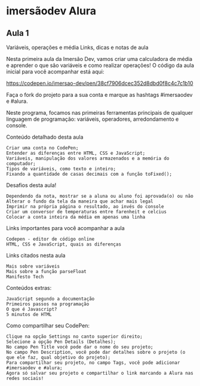 # imersãodev Alura
## Aula 1
 Variáveis, operações e média
Links, dicas e notas de aula

Nesta primeira aula da Imersão Dev, vamos criar uma calculadora de média e aprender o que são variáveis e como realizar operações! O código da aula inicial para você acompanhar está aqui:

https://codepen.io/imersao-dev/pen/38cf7906dcec352d8dbd0f8c4c7c1b10

Faça o fork do projeto para a sua conta e marque as hashtags #imersaodev e #alura.

Neste programa, focamos nas primeiras ferramentas principais de qualquer linguagem de programação: variáveis, operadores, arredondamento e console.

Conteúdo detalhado desta aula

    Criar uma conta no CodePen;
    Entender as diferenças entre HTML, CSS e JavaScript;
    Variáveis, manipulação dos valores armazenados e a memória do computador;
    Tipos de variáveis, como texto e inteiro;
    Fixando a quantidade de casas decimais com a função toFixed();

Desafios desta aula!

    Dependendo da nota, mostrar se a aluna ou aluno foi aprovada(o) ou não
    Alterar o fundo da tela da maneira que achar mais legal
    Imprimir na própria página o resultado, ao invés do console
    Criar um conversor de temperaturas entre farenheit e celcius
    Colocar a conta inteira da média em apenas uma linha

Links importantes para você acompanhar a aula

    Codepen - editor de código online
    HTML, CSS e JavaScript, quais as diferenças

Links citados nesta aula

    Mais sobre variáveis
    Mais sobre a função parseFloat
    Manifesto Tech

Conteúdos extras:

    JavaScript segundo a documentação
    Primeiros passos na programação
    O que é Javascript?
    5 minutos de HTML

Como compartilhar seu CodePen:

    Clique na opção Settings no canto superior direito;
    Selecione a opção Pen Details (Detalhes);
    No campo Pen Title você pode dar o nome do seu projeto;
    No campo Pen Description, você pode dar detalhes sobre o projeto (o que ele faz, qual objetivo do projeto);
    Para compartilhar seu projeto, no campo Tags, você pode adicionar #imersaodev e #alura;
    Agora só salvar seu projeto e compartilhar o link marcando a Alura nas redes sociais!
